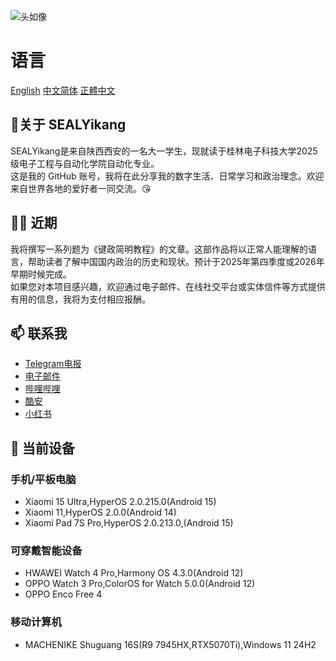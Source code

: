 ![头如像](https://youke1.picui.cn/s1/2025/09/09/68bfefa609a14.jpg)
# 语言
[English](https://github.com/SEALYikang/SEALYikang/blob/main/README.md)       [中文简体](https://github.com/SEALYikang/SEALYikang/blob/main/zhcn.md)       [正體中文](https://github.com/SEALYikang/SEALYikang/blob/main/zhtw.md)
## 🧐关于 SEALYikang
SEALYikang是来自陕西西安的一名大一学生，现就读于桂林电子科技大学2025级电子工程与自动化学院自动化专业。\
这是我的 GitHub 账号，我将在此分享我的数字生活、日常学习和政治理念。欢迎来自世界各地的爱好者一同交流。😘
## 👨‍💻 近期
我将撰写一系列题为《键政简明教程》的文章。这部作品将以正常人能理解的语言，帮助读者了解中国国内政治的历史和现状。预计于2025年第四季度或2026年早期时候完成。\
如果您对本项目感兴趣，欢迎通过电子邮件、在线社交平台或实体信件等方式提供有用的信息，我将为支付相应报酬。
## 📫 联系我
- [Telegram电报](https://t.me/SEALYikang)
- [电子邮件](mailto:faxiafeng@gmail.com)
- [哔哩哔哩](https://space.bilibili.com/289888769?spm_id_from=333.1007.0.0)
- [酷安](http://www.coolapk.com/u/10936550)
- [小红书](https://www.xiaohongshu.com/user/profile/558c80fbd232e1604c14b13b?xsec_token=YBNltSY4kims5rTJnS9GfK1hMDVWPjz4XLOQ-CCpzxsBo%3D&xsec_source=app_share&xhsshare=CopyLink&appuid=558c80fbd232e1604c14b13b&apptime=1757408851&share_id=da22ac7eeef94d65a5fc7c8a528d6a7d&share_channel=copy_link)
## 📱 当前设备
### 手机/平板电脑
- Xiaomi 15 Ultra,HyperOS 2.0.215.0(Android 15)
- Xiaomi 11,HyperOS 2.0.0(Android 14)
- Xiaomi Pad 7S Pro,HyperOS 2.0.213.0,(Android 15)
### 可穿戴智能设备
- HWAWEI Watch 4 Pro,Harmony OS 4.3.0(Android 12)
- OPPO Watch 3 Pro,ColorOS for Watch 5.0.0(Android 12)
- OPPO Enco Free 4
### 移动计算机
- MACHENIKE Shuguang 16S(R9 7945HX,RTX5070Ti),Windows 11 24H2
